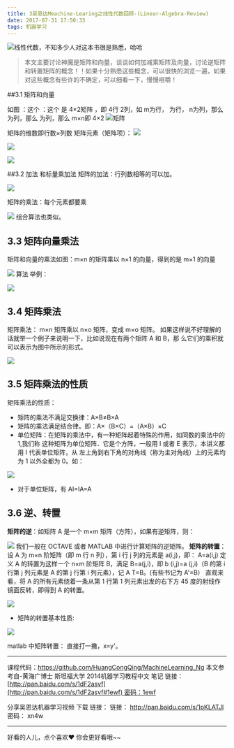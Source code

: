 ```yaml
---
title: 3吴恩达Meachine-Learing之线性代数回顾-(Linear-Algebra-Review)
date: 2017-07-31 17:50:33
tags: 机器学习
---
```


![线性代数，不知多少人对这本书很是熟悉，哈哈](http://upload-images.jianshu.io/upload_images/4340772-6d5a90dce8026e93.png?imageMogr2/auto-orient/strip%7CimageView2/2/w/1240)

>本文主要讨论神魔是矩阵和向量，谈谈如何加减乘矩阵及向量，讨论逆矩阵和转置矩阵的概念！！如果十分熟悉这些概念，可以很快的浏览一遍，如果对这些概念有些许的不确定，可以细看一下，慢慢咀嚼！
<!-- more -->
##3.1 矩阵和向量

如图 ：这个 ：这个 是 4×2矩阵 ，即 4行 2列，如 m为行， 为行， n为列，那么 为列，那么 为列，那么 m×n即 4×2
![矩阵](http://upload-images.jianshu.io/upload_images/4340772-a79ea1ad00485b33.png?imageMogr2/auto-orient/strip%7CimageView2/2/w/1240)


矩阵的维数即行数×列数
矩阵元素（矩阵项）：
![](http://upload-images.jianshu.io/upload_images/4340772-e128b7ca2d813c65.png?imageMogr2/auto-orient/strip%7CimageView2/2/w/1240)

![](http://upload-images.jianshu.io/upload_images/4340772-39101576361f3b2d.png?imageMogr2/auto-orient/strip%7CimageView2/2/w/1240)

![](http://upload-images.jianshu.io/upload_images/4340772-eb3ebb52f902774e.png?imageMogr2/auto-orient/strip%7CimageView2/2/w/1240)


##3.2 加法 和标量乘加法 
矩阵的加法：行列数相等的可以加。

![](http://upload-images.jianshu.io/upload_images/4340772-68af41b4e3cc49d6.png?imageMogr2/auto-orient/strip%7CimageView2/2/w/1240)

矩阵的乘法：每个元素都要乘

![](http://upload-images.jianshu.io/upload_images/4340772-1b30e64eb93e27a5.png?imageMogr2/auto-orient/strip%7CimageView2/2/w/1240)
组合算法也类似。

## 3.3 矩阵向量乘法
矩阵和向量的乘法如图：m×n 的矩阵乘以 n×1 的向量，得到的是 m×1 的向量

![](http://upload-images.jianshu.io/upload_images/4340772-8818792dcab96753.png?imageMogr2/auto-orient/strip%7CimageView2/2/w/1240)
算法 举例： 

![](http://upload-images.jianshu.io/upload_images/4340772-57439f777b7d06b1.png?imageMogr2/auto-orient/strip%7CimageView2/2/w/1240)

## 3.4 矩阵乘法
矩阵乘法：
m×n 矩阵乘以 n×o 矩阵，变成 m×o 矩阵。
如果这样说不好理解的话就举一个例子来说明一下，比如说现在有两个矩阵 A 和 B，那
么它们的乘积就可以表示为图中所示的形式。

![](http://upload-images.jianshu.io/upload_images/4340772-770440c37042c866.png?imageMogr2/auto-orient/strip%7CimageView2/2/w/1240)

## 3.5 矩阵乘法的性质
矩阵乘法的性质：
* 矩阵的乘法不满足交换律：A×B≠B×A
* 矩阵的乘法满足结合律。即：A×（B×C）=（A×B）×C
* 单位矩阵：在矩阵的乘法中，有一种矩阵起着特殊的作用，如同数的乘法中的 1,我们称
这种矩阵为单位矩阵．它是个方阵，一般用 I 或者 E 表示，本讲义都用 I 代表单位矩阵，从
左上角到右下角的对角线（称为主对角线）上的元素均为 1 以外全都为 0。如：

![](http://upload-images.jianshu.io/upload_images/4340772-dac241cf3d2e2173.png?imageMogr2/auto-orient/strip%7CimageView2/2/w/1240)
* 对于单位矩阵，有 AI=IA=A
## 3.6 逆、转置
**矩阵的逆**：如矩阵 A 是一个 m×m 矩阵（方阵），如果有逆矩阵，则：

![](http://upload-images.jianshu.io/upload_images/4340772-9bfa5e1ba265fd0a.png?imageMogr2/auto-orient/strip%7CimageView2/2/w/1240)
我们一般在 OCTAVE 或者 MATLAB 中进行计算矩阵的逆矩阵。
**矩阵的转置**：设 A 为 m×n 阶矩阵（即 m 行 n 列），第 i 行 j 列的元素是 a(i,j)，即：
A=a(i,j)
定义 A 的转置为这样一个 n×m 阶矩阵 B，满足 B=a(j,i)，即 b (i,j)=a (j,i)（B 的第 i 行第
j 列元素是 A 的第 j 行第 i 列元素），记 A
T=B。(有些书记为 A'=B）
直观来看，将 A 的所有元素绕着一条从第 1 行第 1 列元素出发的右下方 45 度的射线作
镜面反转，即得到 A 的转置。

![](http://upload-images.jianshu.io/upload_images/4340772-6496da9c345b3a01.png?imageMogr2/auto-orient/strip%7CimageView2/2/w/1240)
* 矩阵的转置基本性质:

![](http://upload-images.jianshu.io/upload_images/4340772-cf8b4a015a9fcced.png?imageMogr2/auto-orient/strip%7CimageView2/2/w/1240)

matlab 中矩阵转置：
直接打一撇，x=y'。

---
课程代码：https://github.com/HuangCongQing/MachineLearning_Ng
本文参考自-黄海广博士 斯坦福大学 2014机器学习教程中文 笔记
链接：[http://pan.baidu.com/s/1dF2asvf](http://pan.baidu.com/s/1dF2asvf#1ewf) 密码：1ewf

分享吴恩达机器学习视频 下载 链接： 
链接： http://pan.baidu.com/s/1pKLATJl 密码： xn4w

---
好看的人儿，点个喜欢❤ 你会更好看哦~~
